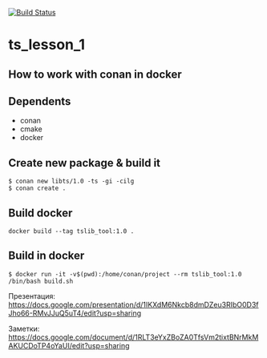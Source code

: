 [![Build Status](https://travis-ci.org/Neverhooda/ts_lesson_1.svg?branch=main)](https://travis-ci.org/Neverhooda/ts_lesson_1)
# ts_lesson_1
How to work with conan in docker
---

## Dependents
- conan
- cmake
- docker

## Create new package & build it
```shell
$ conan new libts/1.0 -ts -gi -cilg
$ conan create . 
```

## Build docker
```shell 
docker build --tag tslib_tool:1.0 .
```

## Build in docker
```shell
$ docker run -it -v$(pwd):/home/conan/project --rm tslib_tool:1.0 /bin/bash build.sh
```

Презентация:
https://docs.google.com/presentation/d/1IKXdM6Nkcb8dmDZeu3RIbO0D3fJho66-RMvJJuQ5uT4/edit?usp=sharing

Заметки:
https://docs.google.com/document/d/1RLT3eYxZBoZA0TfsVm2tixtBNrMkMAKUCDoTP4oYaUI/edit?usp=sharing
